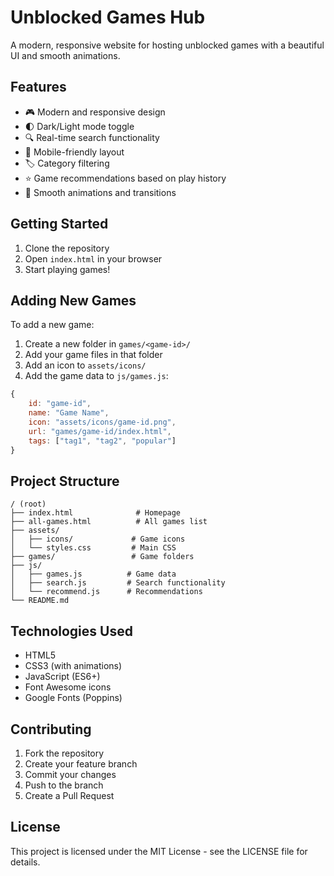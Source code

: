 # Unblocked Games Hub

A modern, responsive website for hosting unblocked games with a beautiful UI and smooth animations.

## Features

- 🎮 Modern and responsive design
- 🌓 Dark/Light mode toggle
- 🔍 Real-time search functionality
- 📱 Mobile-friendly layout
- 🏷️ Category filtering
- ⭐ Game recommendations based on play history
- 🎨 Smooth animations and transitions

## Getting Started

1. Clone the repository
2. Open `index.html` in your browser
3. Start playing games!

## Adding New Games

To add a new game:

1. Create a new folder in `games/<game-id>/`
2. Add your game files in that folder
3. Add an icon to `assets/icons/`
4. Add the game data to `js/games.js`:

```javascript
{
    id: "game-id",
    name: "Game Name",
    icon: "assets/icons/game-id.png",
    url: "games/game-id/index.html",
    tags: ["tag1", "tag2", "popular"]
}
```

## Project Structure

```
/ (root)
├── index.html              # Homepage
├── all-games.html          # All games list
├── assets/
│   ├── icons/             # Game icons
│   └── styles.css         # Main CSS
├── games/                 # Game folders
├── js/
│   ├── games.js          # Game data
│   ├── search.js         # Search functionality
│   └── recommend.js      # Recommendations
└── README.md
```

## Technologies Used

- HTML5
- CSS3 (with animations)
- JavaScript (ES6+)
- Font Awesome icons
- Google Fonts (Poppins)

## Contributing

1. Fork the repository
2. Create your feature branch
3. Commit your changes
4. Push to the branch
5. Create a Pull Request

## License

This project is licensed under the MIT License - see the LICENSE file for details. 